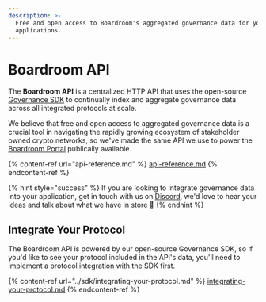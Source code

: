 ```yaml
---
description: >-
  Free and open access to Boardroom's aggregated governance data for your
  applications.
---
```


# Boardroom API

The **Boardroom API** is a centralized HTTP API that uses the open-source [Governance SDK](../sdk/governance-sdk.md) to continually index and aggregate governance data across all integrated protocols at scale.

We believe that free and open access to aggregated governance data is a crucial tool in navigating the rapidly growing ecosystem of stakeholder owned crypto networks, so we've made the same API we use to power the [Boardroom Portal](../adding-your-project/getting-started.md) publically available.

{% content-ref url="api-reference.md" %}
[api-reference.md](api-reference.md)
{% endcontent-ref %}

{% hint style="success" %}
If you are looking to integrate governance data into your application, get in touch with us on [Discord](https://discord.gg/UBqtEddhsC), we'd love to hear your ideas and talk about what we have in store 🚀
{% endhint %}

## Integrate Your Protocol

The Boardroom API is powered by our open-source Governance SDK, so if you'd like to see your protocol included in the API's data, you'll need to implement a protocol integration with the SDK first.

{% content-ref url="../sdk/integrating-your-protocol.md" %}
[integrating-your-protocol.md](../sdk/integrating-your-protocol.md)
{% endcontent-ref %}
